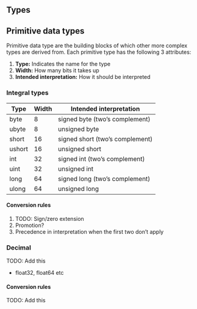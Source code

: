 ## Types

## Primitive data types

Primitive data type are the building blocks of which other more complex
types are derived from. Each primitive type has the following 3
attributes:

1.  **Type:** Indicates the name for the type
2.  **Width:** How many bits it takes up
3.  **Intended interpretation:** How it should be interpreted

### Integral types

| Type   | Width | Intended interpretation         |
|--------|-------|---------------------------------|
| byte   | 8     | signed byte (two’s complement)  |
| ubyte  | 8     | unsigned byte                   |
| short  | 16    | signed short (two’s complement) |
| ushort | 16    | unsigned short                  |
| int    | 32    | signed int (two’s complement)   |
| uint   | 32    | unsigned int                    |
| long   | 64    | signed long (two’s complement)  |
| ulong  | 64    | unsigned long                   |

#### Conversion rules

1.  TODO: Sign/zero extension
2.  Promotion?
3.  Precedence in interpretation when the first two don’t apply

### Decimal

TODO: Add this

-   float32, float64 etc

#### Conversion rules

TODO: Add this
